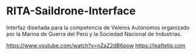 # RITA-Saildrone-Interface

Interfaz diseñada para la competencia de Veleros Autónomos organizado por la Marina de Guerra del Perú y la Sociedad Nacional de Industrias.

https://www.youtube.com/watch?v=nZaZ2dB6pow
https://leafletjs.com

